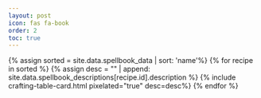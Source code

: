 ```yaml
---
layout: post
icon: fas fa-book
order: 2
toc: true
---
```

{% assign sorted = site.data.spellbook_data | sort: 'name'%}
{% for recipe in sorted %}
  {% assign desc = "" | append: site.data.spellbook_descriptions[recipe.id].description %}
  {% include crafting-table-card.html pixelated="true" desc=desc%}
{% endfor %}

<!-- buffer for the TOC -->
<div style="height: 800px"></div>

